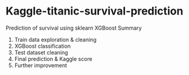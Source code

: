 # Kaggle-titanic-survival-prediction
Prediction of survival using sklearn XGBoost
Summary
1. Train data exploration & cleaning
2. XGBoost classification
3. Test dataset cleaning
4. Final prediction & Kaggle score
5. Further improvement
